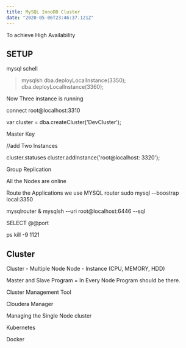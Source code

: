 ```yaml
---
title: MySQL InnoDB Cluster
date: "2020-05-06T23:46:37.121Z"
---
```


To achieve High Availability

## SETUP

mysql schell

> mysqlsh
> dba.deployLocalInstance(3350);
> dba.deployLocalInstance(3360);

Now Three instance is running

connect root@localhost:3310

var cluster = dba.createCluster('DevCluster');

Master Key

//add Two Instances

cluster.statuses
cluster.addInstance('root@localhost: 3320');

Group Replication

All the Nodes are online

Route the Applications
we use MYSQL router
sudo mysql --boostrap local:3350

mysqlrouter &
mysqlsh --uri root@localhost:6446 --sql

SELECT @@port

ps
kill -9 1121

## Cluster

Cluster - Multiple Node
Node - Instance (CPU, MEMORY, HDD)

Master and Slave
Program = In Every Node Program should be there.

Cluster Management Tool

Cloudera Manager

Managing the Single Node cluster

Kubernetes

Docker
